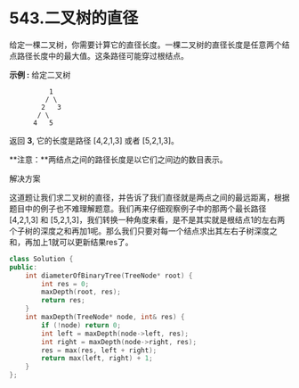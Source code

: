 # 543.二叉树的直径

给定一棵二叉树，你需要计算它的直径长度。一棵二叉树的直径长度是任意两个结点路径长度中的最大值。这条路径可能穿过根结点。

**示例 :**
给定二叉树

```
          1
         / \
        2   3
       / \     
      4   5    

```

返回 **3**, 它的长度是路径 [4,2,1,3] 或者 [5,2,1,3]。

**注意：**两结点之间的路径长度是以它们之间边的数目表示。

解决方案

这道题让我们求二叉树的直径，并告诉了我们直径就是两点之间的最远距离，根据题目中的例子也不难理解题意。我们再来仔细观察例子中的那两个最长路径[4,2,1,3] 和 [5,2,1,3]，我们转换一种角度来看，是不是其实就是根结点1的左右两个子树的深度之和再加1呢。那么我们只要对每一个结点求出其左右子树深度之和，再加上1就可以更新结果res了。

```c++
class Solution {
public:
    int diameterOfBinaryTree(TreeNode* root) {
        int res = 0;
        maxDepth(root, res);
        return res;
    }
    int maxDepth(TreeNode* node, int& res) {
        if (!node) return 0;
        int left = maxDepth(node->left, res);
        int right = maxDepth(node->right, res);
        res = max(res, left + right);
        return max(left, right) + 1;
    }
};
```

